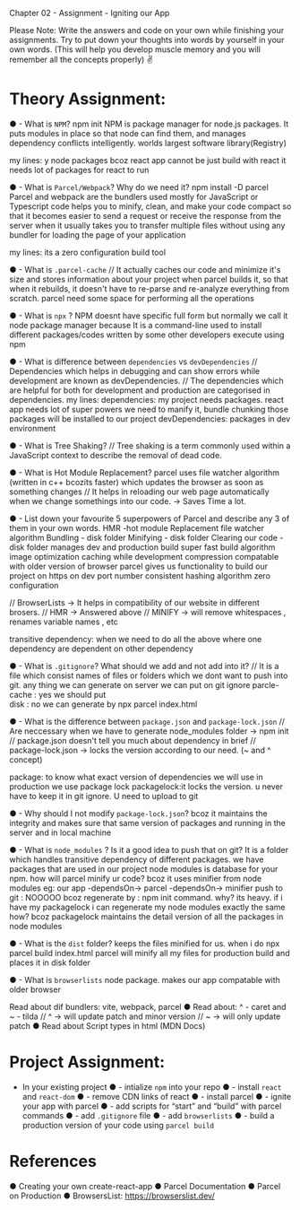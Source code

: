 Chapter 02 - Assignment - Igniting our App

Please Note: Write the answers and code on your own while finishing your assignments. Try to
put down your thoughts into words by yourself in your own words. (This will help you develop
muscle memory and you will remember all the concepts properly) ✌
# Theory Assignment:
● - What is `NPM`? npm init
NPM is package manager for node.js packages.
It puts modules in place so that node can find them, and manages dependency conflicts intelligently.
worlds largest software library(Registry)

my lines: y node packages bcoz react app cannot be just build with react it needs lot of packages for react to run

● - What is `Parcel/Webpack`? Why do we need it? npm install -D parcel
Parcel and webpack are the bundlers used mostly for JavaScript or Typescript code
 helps you to minify, clean, and make your code compact so that it becomes easier to
  send a request or receive the response from the server when it usually takes you to transfer multiple files
   without using any bundler for loading the page of your application

my lines: its a zero configuration build tool


● - What is `.parcel-cache`
// It actually caches our code and minimize it's size and stores information about your project when parcel builds it, 
so that when it rebuilds, it doesn't have to re-parse and re-analyze everything from scratch.
parcel need some space for performing all the operations

● - What is `npx` ?
NPM doesnt have specific full form but normally we call it node package manager because 
It is a command-line used to install different packages/codes written by some other developers
execute using npm 

● - What is difference between `dependencies` vs `devDependencies`
// Dependencies which helps in debugging and can show errors while development are known as devDependencies.
// The dependencies which are  helpful for both for development and production are categorised in dependencies.
my lines:
dependencies: my project needs packages. react app needs lot of super powers we need to manify it, bundle chunking
those packages will be installed to our project
devDependencies: packages in dev environment

● - What is Tree Shaking?
// Tree shaking is a term commonly used within a JavaScript context to describe the removal of dead code.

● - What is Hot Module Replacement?
parcel uses file watcher algorithm (written in c++ bcozits faster) which updates the browser as soon as something changes 
// It helps in reloading our web page automatically when we change somethings into our code. -> Saves Time a lot.

● - List down your favourite 5 superpowers of Parcel and describe any 3 of them in your own words.
HMR -hot module Replacement
file watcher algorithm
Bundling - disk folder
Minifying - disk folder
Clearing our code - disk folder
manages dev and production build
super fast build algorithm
image optimization
caching while development
compression
compatable with older version of browser
parcel gives us functionality to build our project on https on dev
port number
consistent hashing algorithm
zero configuration

// BrowserLists -> It helps in compatibility of our website in different brosers.
// HMR -> Answered above
// MINIFY -> will remove whitespaces , renames variable names , etc

transitive dependency: when we need to do all the above where one dependency are dependent on other dependency 
 
● - What is `.gitignore`? What should we add and not add into it?
// It is a file which consist names of files or folders which we dont want to push into git.
any thing we can generate on server we can put on git ignore
parcle-cache : yes we should put  
disk : no we can generate by npx parcel index.html

● - What is the difference between `package.json` and `package-lock.json`
// Are neccessary when we have to generate node_modules folder -> npm init
// package.json doesn't tell you much about dependency in brief
// package-lock.json -> locks the version according to our need. (~ and ^ concept)

package: to know what exact version of dependencies we will use in production we use package lock
packagelock:it locks the version. u never have to keep it in git ignore. U need to upload to git  

● - Why should I not modify `package-lock.json`?
bcoz it maintains the integrity and makes sure that same version of packages and running in the server and in local machine

● - What is `node_modules` ? Is it a good idea to push that on git?
 It is a folder which handles transitive dependency of different packages.
we have packages that are used in our project
node modules is database for your npm. how will parcel minify ur code? bcoz it uses minifier from node modules
eg: our app -dependsOn-> parcel -dependsOn-> minifier 
push to git : NOOOOO  bcoz regenerate by : npm init command.
why? its heavy. if i have my packagelock i can regenerate my node modules exactly the same 
how? bcoz packagelock maintains the detail version of all the packages in node modules 

● - What is the `dist` folder?
keeps the files minified for us.
when i do npx parcel build index.html parcel will minify all my files for production build and places it in disk folder

● - What is `browserlists`
node package. makes our app compatable with older browser

Read about dif bundlers: vite, webpack, parcel
● Read about: ^ - caret and ~ - tilda
// ^ -> will update patch and minor version
// ~ -> will only update patch
● Read about Script types in html (MDN Docs)


# Project Assignment:
- In your existing project
● - intialize `npm` into your repo
● - install `react` and `react-dom`
● - remove CDN links of react
● - install parcel
● - ignite your app with parcel
● - add scripts for “start” and “build” with parcel commands
● - add `.gitignore` file
● - add `browserlists`
● - build a production version of your code using `parcel build`
# References
● Creating your own create-react-app
● Parcel Documentation
● Parcel on Production
● BrowsersList: https://browserslist.dev/
